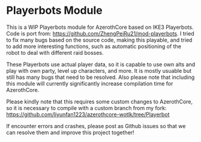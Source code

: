 # Playerbots Module

This is a WIP Playerbots module for AzerothCore based on IKE3 Playerbots. Code is port from: https://github.com/ZhengPeiRu21/mod-playerbots.
 I tried to fix many bugs based on the source code, making this playable, and tried to add more interesting functions, such as automatic positioning of the robot to deal with different raid bosses.

These Playerbots use actual player data, so it is capable to use own alts and play with own party, level up characters, and more. It is mostly usuable but still has many bugs that need to be resolved. Also please note that including this module will currently significantly increase compilation time for AzerothCore.

Please kindly note that this requires some custom changes to AzerothCore, so it is necessary to compile with a custom branch from my fork:
https://github.com/liyunfan1223/azerothcore-wotlk/tree/Playerbot

If encounter errors and crashes, please post as Github issues so that we can resolve them and improve this project together!